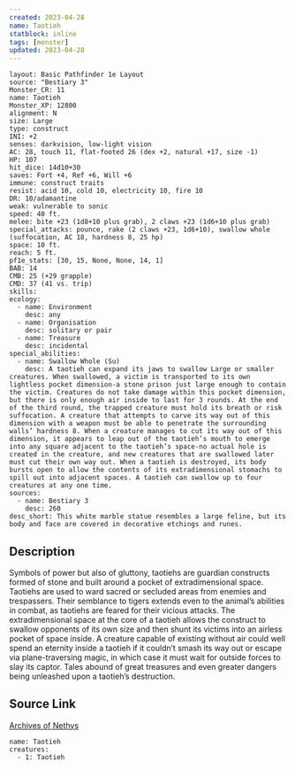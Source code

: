```yaml
---
created: 2023-04-28
name: Taotieh
statblock: inline
tags: [monster]
updated: 2023-04-28
---
```

```statblock
layout: Basic Pathfinder 1e Layout
source: "Bestiary 3"
Monster_CR: 11
name: Taotieh
Monster_XP: 12800
alignment: N
size: Large
type: construct
INI: +2
senses: darkvision, low-light vision
AC: 28, touch 11, flat-footed 26 (dex +2, natural +17, size -1)
HP: 107
hit_dice: 14d10+30
saves: Fort +4, Ref +6, Will +6
immune: construct traits
resist: acid 10, cold 10, electricity 10, fire 10
DR: 10/adamantine
weak: vulnerable to sonic
speed: 40 ft.
melee: bite +23 (1d8+10 plus grab), 2 claws +23 (1d6+10 plus grab)
special_attacks: pounce, rake (2 claws +23, 1d6+10), swallow whole (suffocation, AC 18, hardness 8, 25 hp)
space: 10 ft.
reach: 5 ft.
pf1e_stats: [30, 15, None, None, 14, 1]
BAB: 14
CMB: 25 (+29 grapple)
CMD: 37 (41 vs. trip)
skills: 
ecology:
  - name: Environment
    desc: any
  - name: Organisation
    desc: solitary or pair
  - name: Treasure
    desc: incidental
special_abilities:
  - name: Swallow Whole (Su)
    desc: A taotieh can expand its jaws to swallow Large or smaller creatures. When swallowed, a victim is transported to its own lightless pocket dimension-a stone prison just large enough to contain the victim. Creatures do not take damage within this pocket dimension, but there is only enough air inside to last for 3 rounds. At the end of the third round, the trapped creature must hold its breath or risk suffocation. A creature that attempts to carve its way out of this dimension with a weapon must be able to penetrate the surrounding walls’ hardness 8. When a creature manages to cut its way out of this dimension, it appears to leap out of the taotieh’s mouth to emerge into any square adjacent to the taotieh’s space-no actual hole is created in the creature, and new creatures that are swallowed later must cut their own way out. When a taotieh is destroyed, its body bursts open to allow the contents of its extradimensional stomachs to spill out into adjacent spaces. A taotieh can swallow up to four creatures at any one time.
sources:
  - name: Bestiary 3
    desc: 260
desc_short: This white marble statue resembles a large feline, but its body and face are covered in decorative etchings and runes.
```
## Description
Symbols of power but also of gluttony, taotiehs are guardian constructs formed of stone and built around a pocket of extradimensional space. Taotiehs are used to ward sacred or secluded areas from enemies and trespassers. Their semblance to tigers extends even to the animal’s abilities in combat, as taotiehs are feared for their vicious attacks. The extradimensional space at the core of a taotieh allows the construct to swallow opponents of its own size and then shunt its victims into an airless pocket of space inside. A creature capable of existing without air could well spend an eternity inside a taotieh if it couldn’t smash its way out or escape via plane-traversing magic, in which case it must wait for outside forces to slay its captor. Tales abound of great treasures and even greater dangers being unleashed upon a taotieh’s destruction.
## Source Link
[Archives of Nethys](https://aonprd.com/MonsterDisplay.aspx?ItemName=Taotieh)
```encounter-table
name: Taotieh
creatures:
  - 1: Taotieh
```
